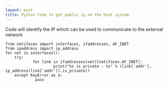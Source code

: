 ```yaml
---
layout: post
title: Python Code to get public ip on the host system.
---
```


Code will identify the IP which can be used to communicate to the external network

```
from netifaces import interfaces, ifaddresses, AF_INET
from ipaddress import ip_address
for net in interfaces():
    try:
            for link in ifaddresses(net)[netifaces.AF_INET]:
                     print("%s is private : %s" % (link['addr'], ip_address(link['addr']).is_private))
    except KeyError as e:
             pass

```
